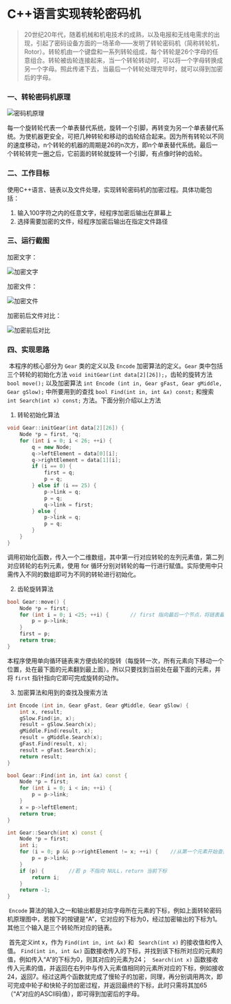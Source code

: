 # C++语言实现转轮密码机

> ​	20世纪20年代，随着机械和机电技术的成熟，以及电报和无线电需求的出现，引起了密码设备方面的一场革命——发明了转轮密码机（简称转轮机，Rotor）。转轮机由一个键盘和一系列转轮组成，每个转轮是26个字母的任意组合。转轮被齿轮连接起来，当一个转轮转动时，可以将一个字母转换成另一个字母。照此传递下去，当最后一个转轮处理完毕时，就可以得到加密后的字母。

### 一、转轮密码机原理

![密码机原理](https://ww4.sinaimg.cn/large/006tNbRwly1fdm4f6uia2j30go0bm0ty.jpg)

​	每一个旋转轮代表一个单表替代系统，旋转一个引脚，再转变为另一个单表替代系统。为使机器更安全，可把几种转轮和移动的齿轮结合起来。因为所有转轮以不同的速度移动，n个转轮的机器的周期是26的n次方，即n个单表替代系统。最后一个转轮转完一圈之后，它前面的转轮就旋转一个引脚，有点像时钟的齿轮。

### 二、工作目标

​	使用C++语言、链表以及文件处理，实现转轮密码机的加密过程。具体功能包括：

1. 输入100字符之内的任意文字，经程序加密后输出在屏幕上
2. 选择需要加密的文件，经程序加密后输出在指定文件路径

### 三、运行截图

加密文字：

![加密文字](https://ww1.sinaimg.cn/large/006tNbRwly1fdm4f3yzctj309l03uq3l.jpg)

加密文件：

![加密文件](https://ww2.sinaimg.cn/large/006tNbRwly1fdm4f4r20kj306v02ldg3.jpg)

加密前后文件对比：

![加密前后对比](https://ww3.sinaimg.cn/large/006tNbRwly1fdm4f2lx1qj31400p0agt.jpg)

### 四、实现思路

​	本程序的核心部分为 `Gear` 类的定义以及 `Encode` 加密算法的定义。`Gear` 类中包括三个转轮的初始化方法 `void initGear(int data[2][26]);`，齿轮的旋转方法 `bool move();` 以及加密算法 `int Encode (int in, Gear gFast, Gear gMiddle, Gear gSlow);` 中所要用到的查找 `bool Find(int in, int &x) const;` 和搜索 `int Search(int x) const;` 方法。下面分别介绍以上方法

1. 转轮初始化算法

```C++
void Gear::initGear(int data[2][26]) {
    Node *p = first, *q;
    for (int i = 0; i < 26; ++i) {
        q = new Node;
        q->leftElement = data[0][i];
        q->rightElement = data[1][i];
        if (i == 0) {
            first = q;
            p = q;
        } else if (i == 25) {
            p->link = q;
            p = q;
            q->link = first;
        } else {
            p->link = q;
            p = q;
        }
    }
}
```

​	调用初始化函数，传入一个二维数组，其中第一行对应转轮的左列元素值，第二列对应转轮的右列元素，使用 for 循环分别对转轮的每一行进行赋值。实际使用中只需传入不同的数组即可为不同的转轮进行初始化。

2. 齿轮旋转算法

```C++
bool Gear::move() {
    Node *p = first;
    for (int i = 0; i <25; ++i) {       // first 指向最后一个节点，将链表最后一个元素置为第一个元素
        p = p->link;
    }
    first = p;
    return true;
}
```

​	本程序使用单向循环链表来方便齿轮的旋转（每旋转一次，所有元素向下移动一个位置，处在最下面的元素翻到最上面）。所以只要找到当前处在最下面的元素，并将 `first` 指针指向它即可完成旋转的动作。

3. 加密算法和用到的查找及搜索方法

```C++
int Encode (int in, Gear gFast, Gear gMiddle, Gear gSlow) {
    int x, result;
    gSlow.Find(in, x);
    result = gSlow.Search(x);
    gMiddle.Find(result, x);
    result = gMiddle.Search(x);
    gFast.Find(result, x);
    result = gFast.Search(x);
    return result;
}

bool Gear::Find(int in, int &x) const {
    Node *p = first;
    for (int i = 0; i < in; ++i) {
        p = p->link;
    }
    x = p->leftElement;
    return true;
}

int Gear::Search(int x) const {
    Node *p = first;
    int i;
    for (i = 0; p && p->rightElement != x; ++i) {    //从第一个元素开始查找，一直到 p 指向 NULL 或 p 指向的节点的 element 值与 x 相等
        p = p->link;
    }
    if (p) {        //若 p 不指向 NULL，return 当前下标
        return i;
    }
    return -1;
}
```

​	`Encode` 算法的输入之一和输出都是对应字母所在元素的下标，例如上面转轮密码机原理图中，若按下的按键是“A”，它对应的下标为0，经过加密输出的下标为1。其他三个输入是三个转轮所对应的链表。

​	首先定义int x，作为 `Find(int in, int &x)` 和 ` Search(int x)` 的接收值和传入值。 `Find(int in, int &x)` 函数接收传入的下标，并找到该下标所对应的元素的值，例如传入“A”的下标为0，则其对应的元素为24； ` Search(int x)` 函数接收传入元素的值，并返回在右列中与传入元素值相同的元素所对应的下标，例如接收24，返回7。经过这两个函数就完成了慢轮子的加密，同理，再分别调用两次，即可完成中轮子和快轮子的加密过程，并返回最终的下标，此时只需将其加65（“A”对应的ASCII码值），即可得到加密后的字母。